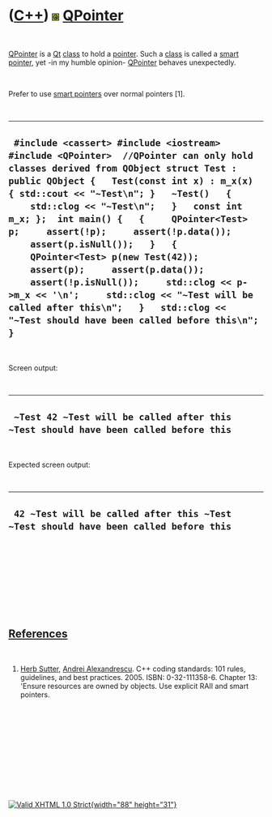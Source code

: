



 

 

 

 

 

([C++](Cpp.htm)) ![Qt](PicQt.png) [QPointer](CppQPointer.htm)
=============================================================

 

[QPointer](CppQPointer.htm) is a [Qt](CppQt.htm) [class](CppClass.htm)
to hold a [pointer](CppPointer.htm). Such a [class](CppClass.htm) is
called a [smart pointer](CppSmartPointer.htm), yet -in my humble
opinion- [QPointer](CppQPointer.htm) behaves unexpectedly.

 

Prefer to use [smart pointers](CppSmartPointer.htm) over normal pointers
\[1\].

 

  ------------------------------------------------------------------------------------------------------------------------------------------------------------------------------------------------------------------------------------------------------------------------------------------------------------------------------------------------------------------------------------------------------------------------------------------------------------------------------------------------------------------------------------------------------------------------------------------------------------------------------------------------------------
  ` #include <cassert> #include <iostream> #include <QPointer>  //QPointer can only hold classes derived from QObject struct Test : public QObject {   Test(const int x) : m_x(x) { std::cout << "~Test\n"; }   ~Test()   {     std::clog << "~Test\n";   }   const int m_x; };  int main() {   {     QPointer<Test> p;     assert(!p);     assert(!p.data());     assert(p.isNull());   }   {     QPointer<Test> p(new Test(42));     assert(p);     assert(p.data());     assert(!p.isNull());     std::clog << p->m_x << '\n';     std::clog << "~Test will be called after this\n";   }   std::clog << "~Test should have been called before this\n"; }`
  ------------------------------------------------------------------------------------------------------------------------------------------------------------------------------------------------------------------------------------------------------------------------------------------------------------------------------------------------------------------------------------------------------------------------------------------------------------------------------------------------------------------------------------------------------------------------------------------------------------------------------------------------------------

 

Screen output:

 

  ---------------------------------------------------------------------------------------
  ` ~Test 42 ~Test will be called after this ~Test should have been called before this`
  ---------------------------------------------------------------------------------------

 

Expected screen output:

 

  ---------------------------------------------------------------------------------------
  ` 42 ~Test will be called after this ~Test ~Test should have been called before this`
  ---------------------------------------------------------------------------------------

 

 

 

 

 

[References](CppReferences.htm)
-------------------------------

 

1.  [Herb Sutter](CppHerbSutter.htm), [Andrei
    Alexandrescu](CppAndreiAlexandrescu.htm). C++ coding standards: 101
    rules, guidelines, and best practices. 2005. ISBN: 0-32-111358-6.
    Chapter 13: 'Ensure resources are owned by objects. Use explicit
    RAII and smart pointers.

 

 

 

 

 





 

[![Valid XHTML 1.0 Strict](valid-xhtml10.png){width="88"
height="31"}](http://validator.w3.org/check?uri=referer)
